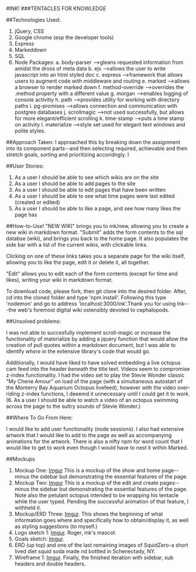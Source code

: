 #INK!
###TENTACLES FOR KNOWLEDGE

##Technologies Used:
1. jQuery, CSS
2. Google chrome (esp the developer tools)
3. Express
4. Markeddown
5. SQL
6. Node Packages:
  a. body-parser         -->gleans requested information from amidst the dross of meta data
  b. ejs                 -->allows the user to write javascript into an html styled doc
  c. express             -->framework that allows users to augment code with middleware and routing
  e. marked              -->allows a browser to render marked down
  f. method-override     -->overrides the .method property with a different value
  g. morgan              -->enables logging of console activitiy
  h. path                -->provides utility for working with directory paths
  i. pg-promises         -->allows connection and communication with postgres databases
  j. scrollmagic         -->not used successfully, but allows for more elegant/efficient scrolling
  k. time-stamp          -->puts a time stamp on activity
  l. materialize         -->style set used for elegant text windows and polite styles.


##Approach Taken:
I approached this by breaking down the assignment into its component parts--and then selecting required, achievable and then stretch goals, sorting and prioritizing accoridngly. I



##User Stories:
1. As a user I should be able to see which wikis are on the site
2. As a user I should be able to add pages to the site
3. As a user I should be able to edit pages that have been written
4. As a user I should be able to see what time pages were last edited (created or edited)
5. As a user I should be able to like a page, and see how many likes the page has


##How-to-Use!
"NEW WIKI" brings you to ink/new, allowing you to create a new wiki in markdown format. "Submit" adds the form contents to the sql databse (wiki), and brings you back to the home page. It also populates the side bar with a list of the current wikis, with clickable links.

Clicking on one of these links takes you a separate page for the wiki itself, allowing you to like the page, edit it or delete it, all together.

"Edit" allows you to edit each of the form contents (except for time and likes), writing your wiki in markdown format.

To download code, please fork, then git clone into the desired folder. After, cd into the cloned folder and type 'npm install'. Following this type 'nodemon' and go to address 'localhost:3000/ink'.Thank you for using Ink---the web's foremost digital wiki ostensibly devoted to cephalopods.

##Unsolved problems:

I was not able to succesfully implement scroll-magic or increase the functionality of materialize by adding a jquery function that would allow the creation of pull quotes within a markdown document, but I was able to identify _where_ in the extensive library's code that would go.

Additionally, I would have liked to have solved embedding a live octopus cam feed into the header _beneath_ the title text. Videos seem to compromise z-index functionality. I had the video set to play the Stevie Wonder classic "My Cherie Amour" on load of the page (with a simultaneous autostart of the Monterry Bay Aquarium Octopus livefeed), however with the video over-riding z-index functions, I deeemd it unnecessary until I could get it to work. (6. As a user I should be able to watch a video of an octopus swimming across the page to the sultry sounds of Stevie Wonder.)



##Where To Go From Here:

I would like to add user functionality (node sessions). I also had extensive artwork that I would like to add to the page as well as accompanying animations for the artwork. There is also a nifty npm for word count that I would like to get to work even though I would have to nest it within Marked.

##Mockups
1. Mockup One: [Imgur](http://i.imgur.com/i0mSwkP.jpg) This is a mockup of the show and home page--minus the sidebar but demonstrating the essential features of the page.
2. Mockup Two: [Imgur](http://i.imgur.com/GgAg7uK.jpg) This is a mockup of the edit and create pages--minus the sidebar but demonstrating the essential features of the page. Note also the petulant octopus intended to be wrapping his tentacle while the user typed. Pending the successful animation of that feature, I withheld it.
3. Mockup/ERD Three: [Imgur](http://i.imgur.com/aIvSKEU.jpg). This shows the beginning of what information goes where and specifically how to obtain/display it, as well as styling suggestions (to myself.)
4. Logo sketch 1: [Imgur](http://i.imgur.com/xmFkJYt.jpg). Roger, ink's mascot.
5. Goals sketch: [Imgur](http://i.imgur.com/NKjwrOD.jpg).
6. ERD (up top) and one of the last remaining images of SquidZero-a short lived diet squid soda made nd bottled in Schenectady, NY.
7. Wireframe 1: [Imgur](http://i.imgur.com/UyrzSDi.png). Finally, the finished iteration with sidebar, sub headers and double headers.

